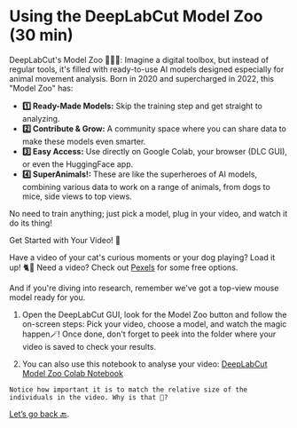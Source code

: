 # Using the DeepLabCut Model Zoo (30 min)

DeepLabCut's Model Zoo 🦁🦓🐘:
Imagine a digital toolbox, but instead of regular tools, it's filled with ready-to-use AI models designed especially for animal movement analysis. Born in 2020 and supercharged in 2022, this "Model Zoo" has:

- **1️⃣ Ready-Made Models:** Skip the training step and get straight to analyzing.
- **2️⃣ Contribute & Grow:** A community space where you can share data to make these models even smarter.
- **3️⃣ Easy Access:** Use directly on Google Colab, your browser (DLC GUI), or even the HuggingFace app.
- **4️⃣ SuperAnimals!:** These are like the superheroes of AI models, combining various data to work on a range of animals, from dogs to mice, side views to top views.

No need to train anything; just pick a model, plug in your video, and watch it do its thing!

Get Started with Your Video! 🎥

Have a video of your cat's curious moments or your dog playing? Load it up! 🐈🐩 
Need a video? Check out <a href="https://www.pexels.com" target="_blank">Pexels</a> for some free options.

And if you're diving into research, remember we've got a top-view mouse model ready for you. 

1. Open the DeepLabCut GUI, look for the Model Zoo button and follow the on-screen steps: Pick your video, choose a model, and watch the magic happen🪄!
Once done, don't forget to peek into the folder where your video is saved to check your results.

2. You can also use this notebook to analyse your video:
<a href="https://github.com/DeepLabCut/DeepLabCut/blob/master/examples/COLAB/COLAB_DLC_ModelZoo.ipynb" target="_blank">DeepLabCut Model Zoo Colab Notebook</a>


```{note}
Notice how important it is to match the relative size of the individuals in the video. Why is that 🤔?
```

[Let’s go back 🔙](../README.md).
